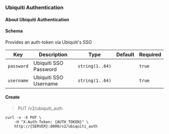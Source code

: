 ### Ubiquiti Authentication

#### About Ubiquiti Authentication

#### Schema

Provides an auth-token via Ubiquiti's SSO



Key | Description | Type | Default | Required
--- | ----------- | ---- | ------- | --------
`password` | Ubiquiti SSO Password | `string(1..64)` |   | `true`
`username` | Ubiquiti SSO Username | `string(1..64)` |   | `true`



#### Create

> PUT /v2/ubiquiti_auth

```shell
curl -v -X PUT \
    -H "X-Auth-Token: {AUTH_TOKEN}" \
    http://{SERVER}:8000/v2/ubiquiti_auth
```

